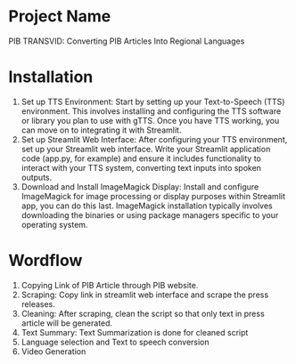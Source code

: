 # Project Name
PIB TRANSVID: Converting PIB Articles Into Regional Languages

# Installation

1) Set up TTS Environment:
      Start by setting up your Text-to-Speech (TTS) environment. This involves installing and configuring the TTS software or library you plan to use with gTTS. Once 
      you have TTS working, you can move on to integrating it with Streamlit. 
2) Set up Streamlit Web Interface:
      After configuring your TTS environment, set up your Streamlit web interface. Write your Streamlit application code (app.py, for example) and ensure it includes 
      functionality to interact with your TTS system, converting text inputs into spoken outputs.
3) Download and Install ImageMagick Display:
       Install and configure ImageMagick for image processing or display purposes within Streamlit app, you can do this last. ImageMagick installation typically 
       involves downloading the binaries or using package managers specific to your operating system.

# Wordflow

1) Copying Link of PIB Article through PIB website.
2) Scraping: Copy link in streamlit web interface and scrape the press releases.
3) Cleaning: After scraping, clean the script so that only text in press article will be generated.
4) Text Summary: Text Summarization is done for cleaned script
5) Language selection and Text to speech conversion
6) Video Generation

